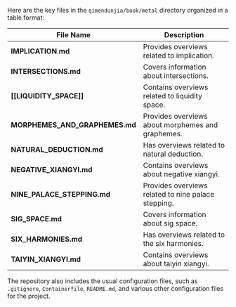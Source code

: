 Here are the key files in the `qimendunjia/book/metal` directory organized in a table format:

| File Name                     | Description                                                                                      |
|-------------------------------|--------------------------------------------------------------------------------------------------|
| **IMPLICATION.md**            | Provides overviews related to implication.                                                       |
| **INTERSECTIONS.md**          | Covers information about intersections.                                                          |
| **[[LIQUIDITY_SPACE]]**       | Contains overviews related to liquidity space.                                                   |
| **MORPHEMES_AND_GRAPHEMES.md**| Provides overviews about morphemes and graphemes.                                                |
| **NATURAL_DEDUCTION.md**      | Has overviews related to natural deduction.                                                      |
| **NEGATIVE_XIANGYI.md**       | Contains overviews about negative xiangyi.                                                       |
| **NINE_PALACE_STEPPING.md**   | Provides overviews related to nine palace stepping.                                              |
| **SIG_SPACE.md**              | Covers information about sig space.                                                              |
| **SIX_HARMONIES.md**          | Has overviews related to the six harmonies.                                                      |
| **TAIYIN_XIANGYI.md**         | Contains overviews about taiyin xiangyi.                                                         |

The repository also includes the usual configuration files, such as `.gitignore`, `Containerfile`, `README.md`, and various other configuration files for the project.
